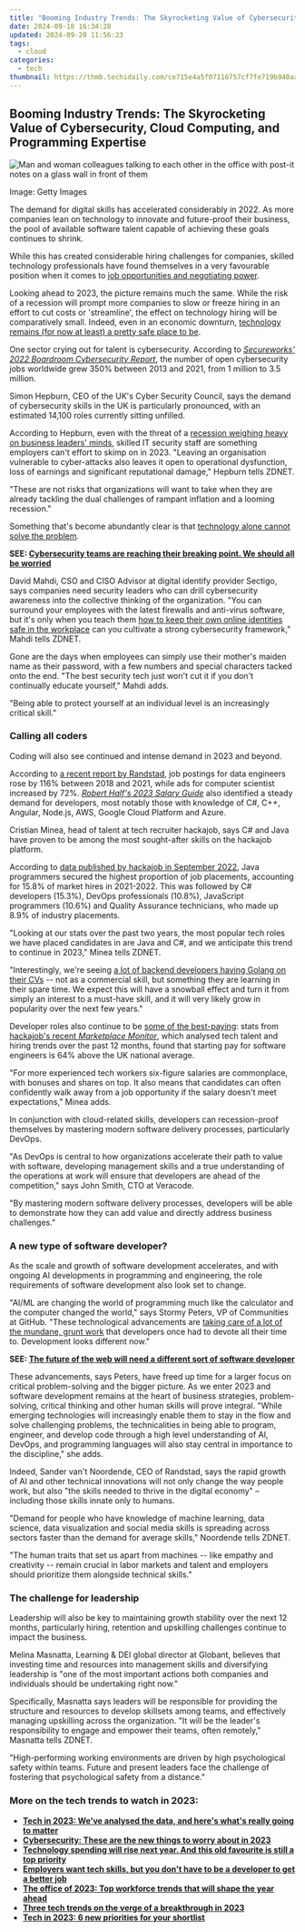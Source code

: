 ```yaml
---
title: "Booming Industry Trends: The Skyrocketing Value of Cybersecurity, Cloud Computing, and Programming Expertise"
date: 2024-09-18 16:34:28
updated: 2024-09-20 11:56:23
tags:
  - cloud
categories:
  - tech
thumbnail: https://thmb.techidaily.com/ce715e4a5f07116757cf7fe719b940aadd98801d018a43c3249d3a4866964b88.jpg
---
```


## Booming Industry Trends: The Skyrocketing Value of Cybersecurity, Cloud Computing, and Programming Expertise

![Man and woman colleagues talking to each other in the office with post-it notes on a glass wall in front of them](https://www.zdnet.com/a/img/resize/bd3c00b127dbc665ad8a96dfa061d8958d9713a0/2021/11/23/f6662bee-270f-4251-b276-b64006654183/it-leadership-project-collaboration-office-workforce.jpg?auto=webp&width=1280)

Image: Getty Images

The demand for digital skills has accelerated considerably in 2022\. As more companies lean on technology to innovate and future-proof their business, the pool of available software talent capable of achieving these goals continues to shrink.

While this has created considerable hiring challenges for companies, skilled technology professionals have found themselves in a very favourable position when it comes to [job opportunities and negotiating power](https://www.zdnet.com/education/professional-development/want-flexible-working-or-better-benefits-heres-how-to-negotiate-with-your-boss/).

Looking ahead to 2023, the picture remains much the same. While the risk of a recession will prompt more companies to slow or freeze hiring in an effort to cut costs or 'streamline', the effect on technology hiring will be comparatively small. Indeed, even in an economic downturn, [technology remains (for now at least) a pretty safe place to be](https://www.zdnet.com/article/these-three-tech-skills-could-help-recession-proof-your-career-say-bosses/).

One sector crying out for talent is cybersecurity. According to [_Secureworks' 2022 Boardroom Cybersecurity Report_](https://www.secureworks.com/resources/rp-boardroom-cybersecurity-report), the number of open cybersecurity jobs worldwide grew 350% between 2013 and 2021, from 1 million to 3.5 million.

Simon Hepburn, CEO of the UK's Cyber Security Council, says the demand of cybersecurity skills in the UK is particularly pronounced, with an estimated 14,100 roles currently sitting unfilled.

According to Hepburn, even with the threat of a [recession weighing heavy on business leaders' minds](https://www.zdnet.com/article/many-c-suite-level-executives-are-preparing-for-a-recession-study-found/), skilled IT security staff are something employers can't effort to skimp on in 2023\. "Leaving an organisation vulnerable to cyber-attacks also leaves it open to operational dysfunction, loss of earnings and significant reputational damage," Hepburn tells ZDNET. 

"These are not risks that organizations will want to take when they are already tackling the dual challenges of rampant inflation and a looming recession."

Something that's become abundantly clear is that [technology alone cannot solve the problem](https://www.zdnet.com/article/bosses-say-theyre-serious-about-cybersecurity-its-time-for-them-to-prove-it/).

**SEE: [Cybersecurity teams are reaching their breaking point. We should all be worried](https://www.zdnet.com/article/cybersecurity-teams-are-reaching-their-breaking-point-we-should-all-be-worried/)**

David Mahdi, CSO and CISO Advisor at digital identify provider Sectigo, says companies need security leaders who can drill cybersecurity awareness into the collective thinking of the organization. "You can surround your employees with the latest firewalls and anti-virus software, but it's only when you teach them [how to keep their own online identities safe in the workplace](https://www.zdnet.com/article/raising-cybersecurity-awareness-is-good-for-everyone-but-it-needs-to-be-done-better/) can you cultivate a strong cybersecurity framework," Mahdi tells ZDNET.

Gone are the days when employees can simply use their mother's maiden name as their password, with a few numbers and special characters tacked onto the end. "The best security tech just won't cut it if you don't continually educate yourself," Mahdi adds.

"Being able to protect yourself at an individual level is an increasingly critical skill."

### Calling all coders

Coding will also see continued and intense demand in 2023 and beyond.

According to [a recent report by Randstad](https://content.randstadsourceright.com/hubfs/Global%20Content/White%20paper/Randstad-Sourceright-future-in-demand-skills-2022.pdf), job postings for data engineers rose by 116% between 2018 and 2021, while ads for computer scientist increased by 72%. [_Robert Half's 2023 Salary Guide_](https://www.roberthalf.co.uk/salary-guide) also identified a steady demand for developers, most notably those with knowledge of C#, C++, Angular, Node.js, AWS, Google Cloud Platform and Azure.

Cristian Minea, head of talent at tech recruiter hackajob, says C# and Java have proven to be among the most sought-after skills on the hackajob platform. 

According to [data published by hackajob in September 2022](https://www.zdnet.com/article/salary-freezes-and-a-return-to-the-office-not-for-software-developers/), Java programmers secured the highest proportion of job placements, accounting for 15.8% of market hires in 2021-2022\. This was followed by C# developers (15.3%), DevOps professionals (10.8%), JavaScript programmers (10.6%) and Quality Assurance technicians, who made up 8.9% of industry placements. 

"Looking at our stats over the past two years, the most popular tech roles we have placed candidates in are Java and C#, and we anticipate this trend to continue in 2023," Minea tells ZDNET.

"Interestingly, we're seeing [a lot of backend developers having Golang on their CVs](https://www.zdnet.com/article/programming-languages-go-just-received-its-biggest-update-ever/) \-- not as a commercial skill, but something they are learning in their spare time. We expect this will have a snowball effect and turn it from simply an interest to a must-have skill, and it will very likely grow in popularity over the next few years."

Developer roles also continue to be [some of the best-paying](https://www.zdnet.com/article/tech-salaries-just-hit-record-highs-but-nearly-half-of-workers-still-feel-underpaid/): stats from [hackajob's recent _Marketplace Monitor_](https://hackajob.co/employer/report/the-tech-jobs-bubble-hiring-trends-for-2023), which analysed tech talent and hiring trends over the past 12 months, found that starting pay for software engineers is 64% above the UK national average. 

"For more experienced tech workers six-figure salaries are commonplace, with bonuses and shares on top. It also means that candidates can often confidently walk away from a job opportunity if the salary doesn't meet expectations," Minea adds.

In conjunction with cloud-related skills, developers can recession-proof themselves by mastering modern software delivery processes, particularly DevOps. 

"As DevOps is central to how organizations accelerate their path to value with software, developing management skills and a true understanding of the operations at work will ensure that developers are ahead of the competition," says John Smith, CTO at Veracode.

"By mastering modern software delivery processes, developers will be able to demonstrate how they can add value and directly address business challenges."

### A new type of software developer?

As the scale and growth of software development accelerates, and with ongoing AI developments in programming and engineering, the role requirements of software development also look set to change.

"AI/ML are changing the world of programming much like the calculator and the computer changed the world," says Stormy Peters, VP of Communities at GitHub. "These technological advancements are [taking care of a lot of the mundane, grunt work](https://www.zdnet.com/article/low-code-and-no-code-are-making-developers-jobs-better-in-two-ways/) that developers once had to devote all their time to. Development looks different now." 

**SEE: [The future of the web will need a different sort of software developer](https://www.zdnet.com/article/small-business-needs-a-different-sort-of-software-developer/)**

These advancements, says Peters, have freed up time for a larger focus on critical problem-solving and the bigger picture. As we enter 2023 and software development remains at the heart of business strategies, problem-solving, critical thinking and other human skills will prove integral. "While emerging technologies will increasingly enable them to stay in the flow and solve challenging problems, the technicalities in being able to program, engineer, and develop code through a high level understanding of AI, DevOps, and programming languages will also stay central in importance to the discipline," she adds.

Indeed, Sander van't Noordende, CEO of Randstad, says the rapid growth of AI and other technical innovations will not only change the way people work, but also "the skills needed to thrive in the digital economy" – including those skills innate only to humans.

"Demand for people who have knowledge of machine learning, data science, data visualization and social media skills is spreading across sectors faster than the demand for average skills," Noordende tells ZDNET.

"The human traits that set us apart from machines -- like empathy and creativity -- remain crucial in labor markets and talent and employers should prioritize them alongside technical skills."

### The challenge for leadership

Leadership will also be key to maintaining growth stability over the next 12 months, particularly hiring, retention and upskilling challenges continue to impact the business.

Melina Masnatta, Learning & DEI global director at Globant, believes that investing time and resources into management skills and diversifying leadership is "one of the most important actions both companies and individuals should be undertaking right now."

Specifically, Masnatta says leaders will be responsible for providing the structure and resources to develop skillsets among teams, and effectively managing upskilling across the organization. "It will be the leader's responsibility to engage and empower their teams, often remotely," Masnatta tells ZDNET. 

"High-performing working environments are driven by high psychological safety within teams. Future and present leaders face the challenge of fostering that psychological safety from a distance."

### **More on the tech trends to watch in 2023:**

* [**Tech in 2023: We've analysed the data, and here's what's really going to matter**](https://www.zdnet.com/article/tech-in-2023-weve-analysed-the-data-and-heres-whats-really-going-to-matter/#link=%7B%22linkText%22:%22Tech%20in%202023:%20We've%20analysed%20the%20data,%20and%20here's%20what's%20really%20going%20to%20matter%22,%22target%22:%22%5Fblank%22,%22href%22:%22https://www.zdnet.com/article/tech-in-2023-weve-analysed-the-data-and-heres-whats-really-going-to-matter/%22,%22role%22:%22standard%22,%22absolute%22:%22%22%7D)
* **[Cybersecurity: These are the new things to worry about in 2023](https://www.zdnet.com/article/cybersecurity-these-are-the-new-things-to-worry-about-in-2023/#link=%7B%22linkText%22:%22Cybersecurity:%20These%20are%20the%20new%20things%20to%20worry%20about%20in%202023%22,%22target%22:%22%5Fblank%22,%22href%22:%22https://www.zdnet.com/article/cybersecurity-these-are-the-new-things-to-worry-about-in-2023/%22,%22role%22:%22standard%22,%22absolute%22:%22%22%7D)**
* [**Technology spending will rise next year. And this old favourite is still a top priority**](https://www.zdnet.com/article/technology-spending-will-rise-next-year-and-this-old-favourite-is-still-a-top-priority/)
* **[Employers want tech skills, but you don't have to be a developer to get a better job](https://www.zdnet.com/education/professional-development/employers-want-tech-skills-but-you-dont-have-to-be-a-developer-to-get-a-better-job/)**
* **[The office of 2023: Top workforce trends that will shape the year ahead](https://www.zdnet.com/article/what-to-expect-in-the-office-next-year-top-work-trends-to-watch-out-for-in-2023/)**
* **[Three tech trends on the verge of a breakthrough in 2023](https://www.zdnet.com/article/three-tech-trends-on-the-verge-of-a-breakthrough-in-2023/)**
* [**Tech in 2023: 6 new priorities for your shortlist**](https://www.zdnet.com/article/tech-in-2023-6-new-priorities-for-your-shortlist/)

<ins class="adsbygoogle"
     style="display:block"
     data-ad-format="autorelaxed"
     data-ad-client="ca-pub-7571918770474297"
     data-ad-slot="1223367746"></ins>



<ins class="adsbygoogle"
     style="display:block"
     data-ad-client="ca-pub-7571918770474297"
     data-ad-slot="8358498916"
     data-ad-format="auto"
     data-full-width-responsive="true"></ins>
